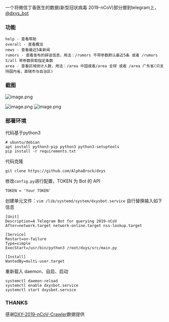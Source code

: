 一个将微信丁香医生的数据(新型冠状病毒 2019-nCoV)部分挪到telegram上，[@dxys_bot](https://t.me/dxys_bot)

### 功能

```
help - 查看帮助
overall - 查看概览
news - 查看最近5条新闻
rumors - 查看发布的辟谣信息，用法：/rumors 不带参数默认最近5条 或者 /rumors 5/all 带参数获取指定条数
area - 查看区域统计人数，用法：/area 中国或者/area 全球 或者 /area 广东省(只支持国内省，直辖市与自治区)
```

### 截图

![image.png](https://i.loli.net/2020/02/03/TWG3Ici4xPBZfdC.png)

![image.png](https://i.loli.net/2020/02/03/74IbpLXg5tzOYr9.png)
![image.png](https://i.loli.net/2020/02/03/PoCSWYf8ed9q4LN.png)

### 部署环境

代码基于python3

```
# ubuntu/debian
apt install python3-pip python3 python3-setuptools
pip install -r requirements.txt
```

代码克隆

```
git clone https://github.com/AlphaBrock/dxys
```

修改`config.py`进行配置，TOKEN 为 Bot 的 API

```
TOKEN = 'Your TOKEN'
```

创建单元文件：`vim /lib/systemd/system/dxysbot.service` 自行替换输入如下信息

```
[Unit]	
Description=A Telegram Bot for querying 2019-nCoV
After=network.target network-online.target nss-lookup.target	

[Service]	
Restart=on-failure	
Type=simple	
ExecStart=/usr/bin/python3 /root/dxys/src/main.py	

[Install]	
WantedBy=multi-user.target
```

重新载入 daemon、自启、启动

```
systemctl daemon-reload
systemctl enable dxysbot.service
systemctl start dxysbot.service
```

### THANKS

感谢[DXY-2019-nCoV-Crawler](https://github.com/BlankerL/DXY-2019-nCoV-Crawler)数据提供

